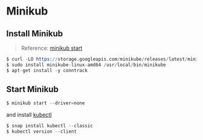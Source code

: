 # Minikub

## Install Minikub

> Reference: [minikub start](https://minikube.sigs.k8s.io/docs/start/)

```s
$ curl -LO https://storage.googleapis.com/minikube/releases/latest/minikube-linux-amd64
$ sudo install minikube-linux-amd64 /usr/local/bin/minikube
$ apt-get install -y conntrack 
```

## Start Minikub

```s
$ minikub start --driver=none
```

and install [kubectl](https://kubernetes.io/docs/reference/kubectl/overview/)

```s
$ snap install kubectl --classic
$ kubectl version --client
```



